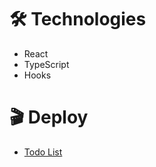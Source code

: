 # :hammer_and_wrench: Technologies
<ul>
  <li>React</li>
  <li>TypeScript</li>
  <li>Hooks</li>
</ul>

# :clapper: Deploy

<ul>
  <li>
    <a href="[https://fabulous-salmiakki-590c26.netlify.app/](https://ephemeral-rabanadas-e6d680.netlify.app/)">Todo List</a>
  </li>
</ul>
